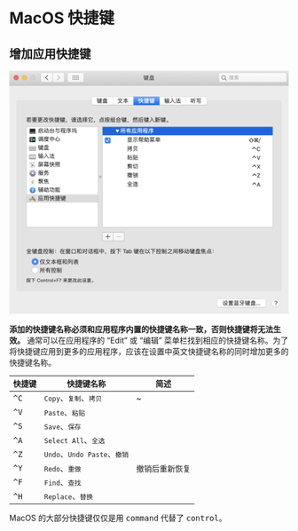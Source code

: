 # MacOS 快捷键

## 增加应用快捷键

![应用快捷键](.images/app-shortcuts.png)

**添加的快捷键名称必须和应用程序内置的快捷键名称一致，否则快捷键将无法生效。** 通常可以在应用程序的 “Edit” 或 “编辑” 菜单栏找到相应的快捷键名称。为了将快捷键应用到更多的应用程序，应该在设置中英文快捷键名称的同时增加更多的快捷键名称。

| 快捷键        | 快捷键名称                   | 简述           |
| ------------- | ---------------------------- | -------------- |
| <kbd>^C</kbd> | `Copy`、`复制`、`拷贝`       | ~              |
| <kbd>^V</kbd> | `Paste`、`粘贴`              |                |
| <kbd>^S</kbd> | `Save`、`保存`               |                |
| <kbd>^A</kbd> | `Select All`、`全选`         |                |
| <kbd>^Z</kbd> | `Undo`、`Undo Paste`、`撤销` |                |
| <kbd>^Y</kbd> | `Redo`、`重做`               | 撤销后重新恢复 |
| <kbd>^F</kbd> | `Find`、`查找`               |                |
| <kbd>^H</kbd> | `Replace`、`替换`            |                |

MacOS 的大部分快捷键仅仅是用 <kbd>command</kbd> 代替了 <kbd>control</kbd>。
